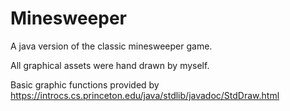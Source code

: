 # Minesweeper
A java version of the classic minesweeper game.

All graphical assets were hand drawn by myself.

Basic graphic functions provided by https://introcs.cs.princeton.edu/java/stdlib/javadoc/StdDraw.html
